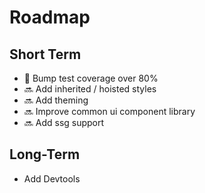# Roadmap

## Short Term

- 🚧 Bump test coverage over 80%
- 🔜 Add inherited / hoisted styles
- 🔜 Add theming
- 🔜 Improve common ui component library
- 🔜 Add ssg support

## Long-Term

- Add Devtools
